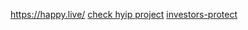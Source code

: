 https://happy.live/
[check hyip project](https://allmonitors24.com/)
[investors-protect](https://investors-protect.com/)